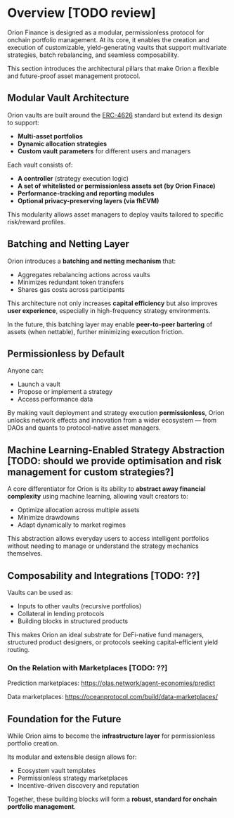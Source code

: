 # Overview [TODO review]

Orion Finance is designed as a modular, permissionless protocol for onchain portfolio management. At its core, it enables the creation and execution of customizable, yield-generating vaults that support multivariate strategies, batch rebalancing, and seamless composability.

This section introduces the architectural pillars that make Orion a flexible and future-proof asset management protocol.


## Modular Vault Architecture

Orion vaults are built around the [ERC-4626](https://eips.ethereum.org/EIPS/eip-4626) standard but extend its design to support:
- **Multi-asset portfolios**
- **Dynamic allocation strategies**
- **Custom vault parameters** for different users and managers

Each vault consists of:
- **A controller** (strategy execution logic)
- **A set of whitelisted or permissionless assets set (by Orion Finace)**
- **Performance-tracking and reporting modules**
- **Optional privacy-preserving layers (via fhEVM)**

This modularity allows asset managers to deploy vaults tailored to specific risk/reward profiles.

## Batching and Netting Layer

Orion introduces a **batching and netting mechanism** that:
- Aggregates rebalancing actions across vaults
- Minimizes redundant token transfers
- Shares gas costs across participants

This architecture not only increases **capital efficiency** but also improves **user experience**, especially in high-frequency strategy environments.

In the future, this batching layer may enable **peer-to-peer bartering** of assets (when nettable), further minimizing execution friction.

## Permissionless by Default

Anyone can:
- Launch a vault
- Propose or implement a strategy
- Access performance data

By making vault deployment and strategy execution **permissionless**, Orion unlocks network effects and innovation from a wider ecosystem — from DAOs and quants to protocol-native asset managers.

## Machine Learning-Enabled Strategy Abstraction [TODO: should we provide optimisation and risk management for custom strategies?]

A core differentiator for Orion is its ability to **abstract away financial complexity** using machine learning, allowing vault creators to:
- Optimize allocation across multiple assets
- Minimize drawdowns
- Adapt dynamically to market regimes

This abstraction allows everyday users to access intelligent portfolios without needing to manage or understand the strategy mechanics themselves.

## Composability and Integrations [TODO: ??]

Vaults can be used as:
- Inputs to other vaults (recursive portfolios)
- Collateral in lending protocols
- Building blocks in structured products

This makes Orion an ideal substrate for DeFi-native fund managers, structured product designers, or protocols seeking capital-efficient yield routing.

### On the Relation with Marketplaces [TODO: ??]

Prediction marketplaces: https://olas.network/agent-economies/predict

Data marketplaces: https://oceanprotocol.com/build/data-marketplaces/

## Foundation for the Future

While Orion aims to become the **infrastructure layer** for permissionless portfolio creation.

Its modular and extensible design allows for:
- Ecosystem vault templates
- Permissionless strategy marketplaces
- Incentive-driven discovery and reputation

Together, these building blocks will form a **robust, standard for onchain portfolio management**.
